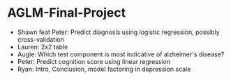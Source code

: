 # AGLM-Final-Project
* Shawn feat Peter: Predict diagnosis using logistic regression, possibly cross-validation
* Lauren: 2x2 table
* Augie: Which test component is most indicative of alzheimer's disease?
* Peter: Predict cognition score using linear regression
* Ryan: Intro, Conclusion, model factoring in depression scale

